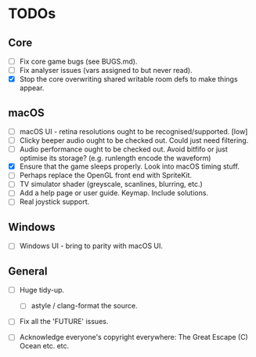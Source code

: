 TODOs
=====

Core
----
- [ ] Fix core game bugs (see BUGS.md).
- [ ] Fix analyser issues (vars assigned to but never read).
- [x] Stop the core overwriting shared writable room defs to make things appear.

macOS
-----
- [ ] macOS UI - retina resolutions ought to be recognised/supported. [low]
- [ ] Clicky beeper audio ought to be checked out. Could just need filtering.
- [ ] Audio performance ought to be checked out. Avoid bitfifo or just optimise its storage? (e.g. runlength encode the waveform)
- [x] Ensure that the game sleeps properly. Look into macOS timing stuff.
- [ ] Perhaps replace the OpenGL front end with SpriteKit.
- [ ] TV simulator shader (greyscale, scanlines, blurring, etc.)
- [ ] Add a help page or user guide. Keymap. Include solutions.
- [ ] Real joystick support.

Windows
-------
- [ ] Windows UI - bring to parity with macOS UI.

General
-------
- [ ] Huge tidy-up.
  - [ ] astyle / clang-format the source.
- [ ] Fix all the 'FUTURE' issues.
- [ ] Acknowledge everyone's copyright everywhere: The Great Escape (C) Ocean etc. etc.

